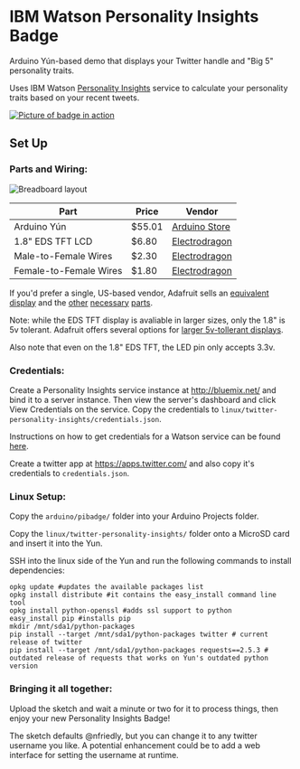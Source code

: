 IBM Watson Personality Insights Badge
=====================================

Arduino Yún-based demo that displays your Twitter handle and "Big 5" personality traits.

Uses IBM Watson [Personality Insights](http://www.ibm.com/smarterplanet/us/en/ibmwatson/developercloud/personality-insights.html) service to calculate your personality traits based on
your recent tweets.

[![Picture of badge in action](https://watson-developer-cloud.github.io/arduino-pi-badge-demo/watson-pi-twitter-badge-small.jpg)](https://watson-developer-cloud.github.io/arduino-pi-badge-demo/watson-pi-twitter-badge.jpg)

Set Up
------

### Parts and Wiring:

![Breadboard layout](https://watson-developer-cloud.github.io/arduino-pi-badge-demo/arduino-pi-badge-bb.png)

Part | Price | Vendor
-----|-------|-------
Arduino Yún | $55.01 | [Arduino Store](http://store.arduino.cc/product/A000008)
1.8" EDS TFT LCD | $6.80 | [Electrodragon](www.electrodragon.com/product/eds-tft-lcd-lcm-spi-interface-variable1-82-2/)
Male-to-Female Wires | $2.30 | [Electrodragon](http://www.electrodragon.com/product/prototype-cable-female-and-male-end-40p/)
Female-to-Female Wires | $1.80 | [Electrodragon](http://www.electrodragon.com/product/ff-40p-dupont-prototype-cables-female-female-end/)

If you'd prefer a single, US-based vendor, Adafruit sells an [equivalent display](https://www.adafruit.com/products/358) and the [other](https://www.adafruit.com/products/1498) [necessary](https://www.adafruit.com/products/826) [parts](https://www.adafruit.com/product/266).

Note: while the EDS TFT display is avaliable in larger sizes, only the 1.8" is 5v tolerant. Adafruit offers several options for [larger 5v-tollerant displays](https://www.adafruit.com/categories/97).

Also note that even on the 1.8" EDS TFT, the LED pin only accepts 3.3v.

### Credentials:

Create a Personality Insights service instance at http://bluemix.net/ and bind it to a 
server instance. Then view the server's dashboard and click View Credentials on the service.
Copy the credentials to `linux/twitter-personality-insights/credentials.json`.

Instructions on how to get credentials for a Watson service can be found [here](http://www.ibm.com/smarterplanet/us/en/ibmwatson/developercloud/doc/getting_started/gs-quick-nodejs.shtml#credentials).

Create a twitter app at https://apps.twitter.com/ and also copy it's credentials to `credentials.json`.

### Linux Setup:

Copy the `arduino/pibadge/` folder into your Arduino Projects folder.

Copy the `linux/twitter-personality-insights/` folder onto a MicroSD card and insert it into the Yun.

SSH into the linux side of the Yun and run the following commands to install dependencies:

```
opkg update #updates the available packages list
opkg install distribute #it contains the easy_install command line tool
opkg install python-openssl #adds ssl support to python
easy_install pip #installs pip
mkdir /mnt/sda1/python-packages
pip install --target /mnt/sda1/python-packages twitter # current release of twitter
pip install --target /mnt/sda1/python-packages requests==2.5.3 # outdated release of requests that works on Yun's outdated python version
```


### Bringing it all together: 

Upload the sketch and wait a minute or two for it to process things, then enjoy your new
Personality Insights Badge!

The sketch defaults @nfriedly, but you can change it to any twitter username you like. A 
potential enhancement could be to add a web interface for setting the username at runtime.
